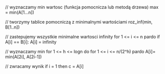 // wyznaczamy min wartosc (funkcja pomocnicza lub metodą drzewa)
max = min(A[1...n])

// tworzymy tablice pomocniczą z minimalnymi wartościami
roz_inf(min, B[1..n])

// zastepujemy wszystkie minimalne wartosci infinity
for 1 <= i <= n pardo
    if A[i] == B[i]:
        A[i] = infinity

// wyznaczamy min
for 1 <= h <= logn do
    for 1 <= i <= n/(2^h) pardo
        A[i]= min(A[2i], A[2i-1])

// zwracamy wynik
if i = 1 then
    c = A[i]
